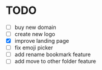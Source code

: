 # TODO

- [ ] buy new domain
- [ ] create new logo
- [x] improve landing page
- [ ] fix emoji picker
- [ ] add rename bookmark feature
- [ ] add move to other folder feature
